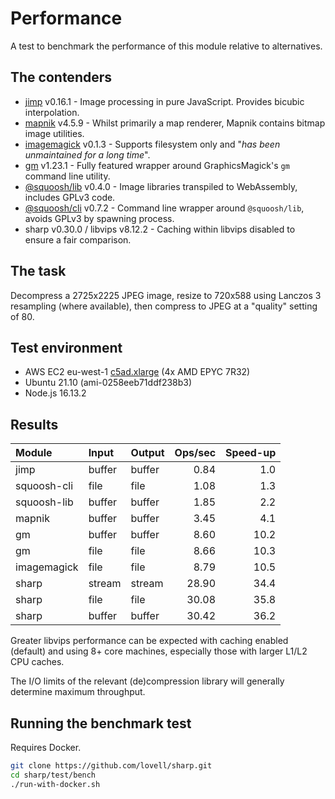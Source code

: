 # Performance

A test to benchmark the performance of this module relative to alternatives.

## The contenders

* [jimp](https://www.npmjs.com/package/jimp) v0.16.1 - Image processing in pure JavaScript. Provides bicubic interpolation.
* [mapnik](https://www.npmjs.org/package/mapnik) v4.5.9 - Whilst primarily a map renderer, Mapnik contains bitmap image utilities.
* [imagemagick](https://www.npmjs.com/package/imagemagick) v0.1.3 - Supports filesystem only and "*has been unmaintained for a long time*".
* [gm](https://www.npmjs.com/package/gm) v1.23.1 - Fully featured wrapper around GraphicsMagick's `gm` command line utility.
* [@squoosh/lib](https://www.npmjs.com/package/@squoosh/lib) v0.4.0 - Image libraries transpiled to WebAssembly, includes GPLv3 code.
* [@squoosh/cli](https://www.npmjs.com/package/@squoosh/cli) v0.7.2 - Command line wrapper around `@squoosh/lib`, avoids GPLv3 by spawning process.
* sharp v0.30.0 / libvips v8.12.2 - Caching within libvips disabled to ensure a fair comparison.

## The task

Decompress a 2725x2225 JPEG image,
resize to 720x588 using Lanczos 3 resampling (where available),
then compress to JPEG at a "quality" setting of 80.

## Test environment

* AWS EC2 eu-west-1 [c5ad.xlarge](https://aws.amazon.com/ec2/instance-types/c5/) (4x AMD EPYC 7R32)
* Ubuntu 21.10 (ami-0258eeb71ddf238b3)
* Node.js 16.13.2

## Results

| Module             | Input  | Output | Ops/sec | Speed-up |
| :----------------- | :----- | :----- | ------: | -------: |
| jimp               | buffer | buffer |    0.84 |      1.0 |
| squoosh-cli        | file   | file   |    1.08 |      1.3 |
| squoosh-lib        | buffer | buffer |    1.85 |      2.2 |
| mapnik             | buffer | buffer |    3.45 |      4.1 |
| gm                 | buffer | buffer |    8.60 |     10.2 |
| gm                 | file   | file   |    8.66 |     10.3 |
| imagemagick        | file   | file   |    8.79 |     10.5 |
| sharp              | stream | stream |   28.90 |     34.4 |
| sharp              | file   | file   |   30.08 |     35.8 |
| sharp              | buffer | buffer |   30.42 |     36.2 |

Greater libvips performance can be expected with caching enabled (default)
and using 8+ core machines, especially those with larger L1/L2 CPU caches.

The I/O limits of the relevant (de)compression library will generally determine maximum throughput.

## Running the benchmark test

Requires Docker.

```sh
git clone https://github.com/lovell/sharp.git
cd sharp/test/bench
./run-with-docker.sh
```
